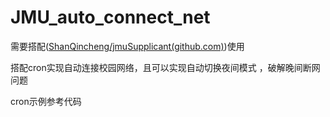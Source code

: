 # JMU_auto_connect_net

需要搭配([ShanQincheng/jmuSupplicant(github.com)](https://github.com/ShanQincheng/jmuSupplicant))使用

搭配cron实现自动连接校园网络，且可以实现自动切换夜间模式 ，破解晚间断网问题

cron示例参考代码
